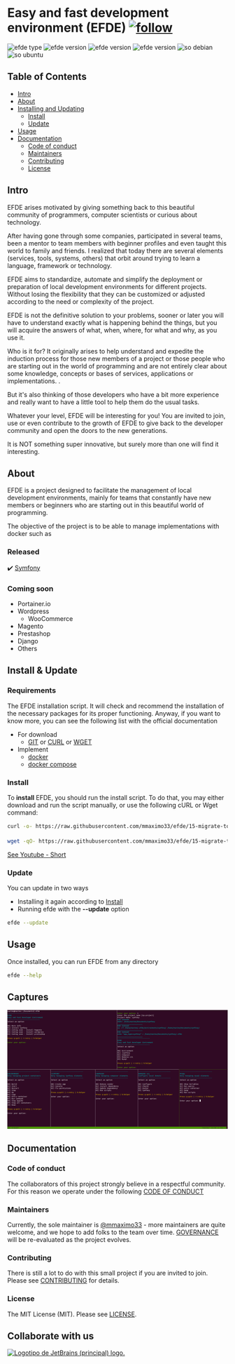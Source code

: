 # Easy and fast development environment (EFDE) [![follow](https://img.shields.io/badge/Follow-Youtube-red.svg)](https://www.youtube.com/@Efde.official)

![efde type](https://img.shields.io/badge/project-OpenSource-green.svg) ![efde version](https://img.shields.io/badge/license-MIT-blue.svg) ![efde version](https://img.shields.io/badge/status-active-green.svg) ![efde version](https://img.shields.io/badge/version-v1.2.0-yellow.svg) ![so debian](https://img.shields.io/badge/SO-Debian-blue.svg)![so ubuntu](https://img.shields.io/badge/Ubuntu-orange.svg)

## Table of Contents

- [Intro](#intro)
- [About](#about)
- [Installing and Updating](#install--update)
  - [Install](#install)
  - [Update](#update)
- [Usage](#usage)
- [Documentation](#documentation)
  - [Code of conduct](#code-of-conduct)
  - [Maintainers](#maintainers)
  - [Contributing](#contributing)
  - [License](#license)

## Intro

EFDE arises motivated by giving something back to this beautiful community of programmers, computer scientists or curious about technology.

After having gone through some companies, participated in several teams, been a mentor to team members with beginner profiles and even taught this world to family and friends.
I realized that today there are several elements (services, tools, systems, others) that orbit around trying to learn a language, framework or technology.

EFDE aims to standardize, automate and simplify the deployment or preparation of local development environments for different projects. Without losing the flexibility that they can be customized or adjusted according to the need or complexity of the project.

EFDE is not the definitive solution to your problems, sooner or later you will have to understand exactly what is happening behind the things, but you will acquire the answers of what, when, where, for what and why, as you use it.

Who is it for?
It originally arises to help understand and expedite the induction process for those new members of a project or those people who are starting out in the world of programming and are not entirely clear about some knowledge, concepts or bases of services, applications or implementations. .

But it's also thinking of those developers who have a bit more experience and really want to have a little tool to help them do the usual tasks.

Whatever your level, EFDE will be interesting for you!
You are invited to join, use or even contribute to the growth of EFDE to give back to the developer community and open the doors to the new generations.

It is NOT something super innovative, but surely more than one will find it interesting.

## About

EFDE is a project designed to facilitate the management of local development environments, mainly for teams that constantly have new members or beginners who are starting out in this beautiful world of programming.

The objective of the project is to be able to manage implementations with docker such as

### Released

:heavy_check_mark: [Symfony](docs/symfony.md)

### Coming soon

- Portainer.io
- Wordpress
  - WooCommerce
- Magento
- Prestashop
- Django
- Others

## Install & Update

### Requirements

The EFDE installation script. It will check and recommend the installation of the necessary packages for its proper functioning.
Anyway, if you want to know more, you can see the following list with the official documentation

- For download
  - [GIT](https://git-scm.com/book/en/Getting-Started-Installing-Git) or [CURL](https://curl.se/docs/install.html) or [WGET](https://www.gnu.org/software/wget/)
- Implement
  - [docker](https://docs.docker.com/engine/install/ubuntu/)
  - [docker compose](https://docs.docker.com/compose/install/other/)

### Install

To **install** EFDE, you should run the install script. To do that, you may either download and run the script manually, or use the following cURL or Wget command:

```sh
curl -o- https://raw.githubusercontent.com/mmaximo33/efde/15-migrate-to-full-bash/bin/install.sh | bash

wget -qO- https://raw.githubusercontent.com/mmaximo33/efde/15-migrate-to-full-bash/bin/install.sh | bash
```

[See Youtube - Short](https://www.youtube.com/shorts/gE3qYC1AUOk)

### Update

You can update in two ways

- Installing it again according to [Install](#install)
- Running efde with the **--update** option

```sh
efde --update
```

## Usage

Once installed, you can run EFDE from any directory

```sh
efde --help
```

## Captures

![efde + symfony](./docs/images/efde_symfony.png)

## Documentation

### Code of conduct

The collaborators of this project strongly believe in a respectful community.
For this reason we operate under the following [CODE OF CONDUCT](./CODE_OF_CONDUCT.md)

### Maintainers

Currently, the sole maintainer is [@mmaximo33](https://github.com/mmaximo33) - more maintainers are quite welcome, and we hope to add folks to the team over time.
[GOVERNANCE](./GOVERNANCE.md) will be re-evaluated as the project evolves.

### Contributing

There is still a lot to do with this small project if you are invited to join.
Please see [CONTRIBUTING](./CONTRIBUTING.md) for details.

### License

The MIT License (MIT). Please see [LICENSE](./LICENSE.md).

## Collaborate with us

<a href="https://jb.gg/OpenSourceSupport" target="_blank">
  <img src="https://resources.jetbrains.com/storage/products/company/brand/logos/jb_beam.png" height="125" alt="Logotipo de JetBrains (principal) logo.">
</a>
